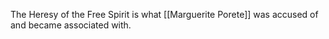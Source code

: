 The Heresy of the Free Spirit is what [[Marguerite Porete]] was accused of and became associated with.